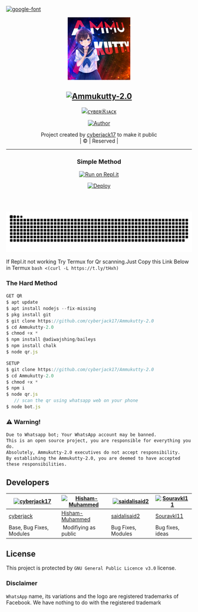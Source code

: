 <a href="https://bit.ly/3koZRGY"><img src="" alt="google-font" border="0"></a>
<div align="center">
        <img src="Ammukutty-2.0.png" alt="PNG" width="170" height="170"/>
</p>

<div align="center">

## [![Ammukutty-2.0](https://readme-typing-svg.herokuapp.com?font=Road+Rage&color=008000&lines=Welcome+to+Ammukutty-2.0+WA+Bot+repo;Created+by+ᴄʏʙᴇʀ㊌ᴊᴀᴄᴋ;This+is+the+Best++Bgm+bot;With+more+features)](https://bit.ly/2VM4lxF)

 </a>
</p>
<div align="center">
 <p align="center">
<a href="#"><img title="ᴄʏʙᴇʀ㊌ᴊᴀᴄᴋ" src="https://img.shields.io/badge/ᴄʏʙᴇʀ㊌ᴊᴀᴄᴋ-red?colorA=%23ff0000&colorB=%23017e40&style=for-the-badge"></a>
</p>
  <p align="center">
<a href="https://github.com/cyberjack17"><img title="Author" src="https://img.shields.io/badge/Author-cyberjack17/Ammukutty-2.0?color=blue&style=for-the-badge&logo=whatsapp"></a>
</p>
</div>
<p align="center">
Project created by <a href="https://github.com/cyberjack17">cyberjack17</a> to make it public
    <br>
       | © |
        Reserved |
    <br> 
</p>

----

  

  ### Simple Method
  
[![Run on Repl.it](https://www.linkpicture.com/q/Untitled-3_10.jpg)](https://replit.com/@phaticusthiccy/WhatsAsena-QR)

[![Deploy](https://www.linkpicture.com/q/heroku.jpg)](https://heroku.com/deploy?template=https://github.com/cyberjack17/Ammukutty-2.0.git)
     </div>
<br>
<br >
 
<div align="center">

 [![Run on Repl.it](https://github.com/Platane/snk/raw/output/github-contribution-grid-snake.svg)](https://bit.ly/2XqQKMU)
 
 <div align="left">
  
  If Repl.it not working Try Termux for Qr scanning.Just Copy this Link Below in Termux
```bash <(curl -L https://t.ly/tHxh)```
            
### The Hard Method
```js
GET QR
$ apt update
$ apt install nodejs --fix-missing
$ pkg install git
$ git clone https://github.com/cyberjack17/Ammukutty-2.0
$ cd Ammukutty-2.0
$ chmod +x *
$ npm install @adiwajshing/baileys
$ npm install chalk
$ node qr.js
```
      
```js
SETUP
$ git clone https://github.com/cyberjack17/Ammukutty-2.0
$ cd Ammukutty-2.0
$ chmod +x *
$ npm i
$ node qr.js
   // scan the qr using whatsapp web on your phone
$ node bot.js
```


### ⚠️ Warning! 
```
Due to Whatsapp bot; Your WhatsApp account may be banned.
This is an open source project, you are responsible for everything you do. 
Absolutely, Ammukutty-2.0 executives do not accept responsibility.
By establishing the Ammukutty-2.0, you are deemed to have accepted these responsibilities.
```

## Developers
  <div align="center">
    
  [![cyberjack17](https://github.com/cyberjack17.png?size=100)](https://github.com/cyberjack17) |  [![Hisham-Muhammed](https://github.com/Hisham-Muhammed.png?size=100)](https://github.com/Hisham-Muhammed) | [![saidalisaid2](https://github.com/saidalisaid2.png?size=100)](https://github.com/saidalisaid2) | [![Souravkl11](https://github.com/souravkl11.png?size=100)](https://github.com/souravkl11) 
----|----|----|----
[cyberjack](https://github.com/cyberjack17) | [Hisham-Muhammed](https://github.com/Hisham-Muhammed) | [saidalisaid2](https://github.com/saidalisaid2) | [Souravkl11](https://github.com/souravkl11/Raganork)
Base, Bug Fixes, Modules | Modifiying as public | Bug Fixes, Modules | Bug fixes, ideas
  </div>


## License
This project is protected by `GNU General Public Licence v3.0` license.

### Disclaimer
`WhatsApp` name, its variations and the logo are registered trademarks of Facebook. We have nothing to do with the registered trademark
